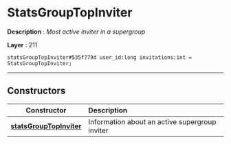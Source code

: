 # StatsGroupTopInviter

**Description** : *Most active inviter in a supergroup*

**Layer** : 211

```tl
statsGroupTopInviter#535f779d user_id:long invitations:int = StatsGroupTopInviter;
```

---

## Constructors

| Constructor | Description |
| :---: | :--- |
| [**statsGroupTopInviter**](constructor/statsGroupTopInviter) | Information about an active supergroup inviter |